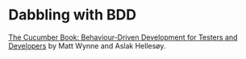 # Dabbling with BDD
[The Cucumber Book: Behaviour-Driven Development for Testers and Developers](http://pragprog.com/book/hwcuc/the-cucumber-book) by Matt Wynne and Aslak Hellesøy.
